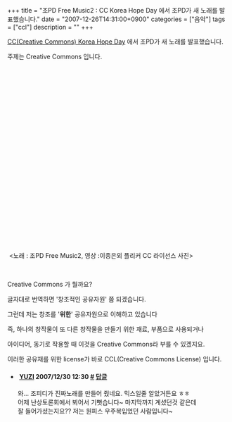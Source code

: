 +++
title = "조PD Free Music2 : CC Korea Hope Day 에서 조PD가 새 노래를 발표했습니다."
date = "2007-12-26T14:31:00+0900"
categories = ["음악"]
tags = ["ccl"]
description = ""
+++
<span class="copyright_entry" style="display:block;" title="조PD Free Music2 : CC Korea Hope Day 에서 조PD가 새 노래를 발표했습니다.@@**@@http://shed.egloos.com/1688493"></span>
<p><a href="http://www.creativecommons.or.kr/blog/article/35" target="_blank">CC(Creative Commons)&nbsp;Korea Hope Day</a> 에서 조PD가 새 노래를 발표했습니다.</p>
<p>주제는 Creative Commons 입니다.</p>
<p><br></p>
<p><object height="373" width="425"><param name="movie" value="http://www.youtube.com/v/KrAWqjU7ztA&amp;rel=1&amp;border=1"><embed src="http://www.youtube.com/v/KrAWqjU7ztA&amp;rel=1&amp;border=1" type="application/x-shockwave-flash" wmode="transparent" height="373" width="425"></object></p>
<p>&nbsp;&lt;노래 : 조PD Free Music2, 영상 :이종은외&nbsp;플리커 CC 라이선스 사진&gt; <br></p>
<p><br></p>
<p>Creative Commons&nbsp;가 뭘까요?</p>
<p>글자대로 번역하면 '창조적인&nbsp;공유자원' 쯤 되겠습니다.</p>
<p>그런데 저는 창조를 '<span style="font-weight: bold;">위한</span>' 공유자원으로 이해하고 있습니다</p>
<p>즉, 하나의 창작물이 또 다른 창작물을 만들기 위한 재료, 부품으로 사용되거나&nbsp;</p>
<p>아이디어, 동기로 작용할 때 이것을 Creative Commons라&nbsp;부를 수 있겠지요.</p>
<p>이러한 공유재를 위한 license가 바로 CCL(Creative Commons License) 입니다.</p> 
<!--
       <rdf:RDF xmlns:rdf="http://www.w3.org/1999/02/22-rdf-syntax-ns#"
		    xmlns:dc="http://purl.org/dc/elements/1.1/"
		    xmlns:trackback="http://madskills.com/public/xml/rss/module/trackback/">
       <rdf:Description
	        rdf:about="http://shed.egloos.com/1688493"
	        dc:identifier="http://shed.egloos.com/1688493"
	        dc:title="조PD Free Music2 : CC Korea Hope Day 에서 조PD가 새 노래를 발표했습니다."
	        trackback:ping="http://shed.egloos.com/tb/1688493"/>
       </rdf:RDF>
       -->

<ul><li class="comment_item"> <h4 class="comment_writer_info"> <span class="comment_gravatar"><a href="http://yuzi.egloos.com" title="http://yuzi.egloos.com"><img src="http://profile.egloos.net/null_50.jpg" alt=""></a></span> <span class="comment_writer"><a href="http://yuzi.egloos.com" title="http://yuzi.egloos.com" target="_blank">YUZI</a></span> <span class="comment_datetime" title="2007/12/30 12:30">2007/12/30 12:30</span> <span class="comment_link"><a name="6509415" href="http://shed.egloos.com/1688493#6509415" title="#">#</a> </span> <span class="comment_admin"> <a href="javascript:;" onclick="replyComment('replyform1688493','1688493','6509415',5,'','http://', '', 'http://shed.egloos.com/1688493#cmt','','1'); return false;" title="답글">답글</a> </span> <span class="comment_security"></span> </h4>
 <div id="comment_6509415">
  와... 조피디가 진짜노래를 만들어 줬네요. 믹스일줄 알았거든요 ㅎㅎ
  <br>어제 난상토론회에서 뵈어서 기뻣습니다~ 마지막까지 계셨던것 같은데 
  <br>잘 들어가셨는지요?? 저는 원피스 우주복입었던 사람입니다~
 </div> 
 <div id="reply1688493_6509415" class="comment_write reply_write" style="display:none;"></div> </li></ul>